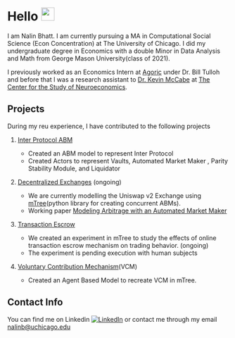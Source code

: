 # Hello <img src="https://raw.githubusercontent.com/MartinHeinz/MartinHeinz/master/wave.gif" width="30px"> <br> 

I am Nalin Bhatt. I am currently pursuing a MA in Computational Social Science (Econ Concentration) at The University of Chicago. 
I did my undergraduate degree in Economics with a double Minor in Data Analysis and Math from George Mason University(class of 2021). 

I previously worked as an Economics Intern at [Agoric](https://agoric.com/roadmap) under Dr. Bill Tulloh and before that I was a research assistant to [Dr. Kevin McCabe](https://github.com/Kmccabe) at [The Center for the Study of Neuroeconomics](https://github.com/gmucsn). 

## Projects 
During my reu experience, I have contributed to the following projects <br>
1. [Inter Protocol ABM](https://github.com/gmucsn/block_chain)
    * Created an ABM model to represent Inter Protocol
    * Created Actors to represent Vaults, Automated Market Maker , Parity Stability Module, and Liquidator 
1. [Decentralized Exchanges](https://github.com/gmucsn/workshop_2021/tree/main/project_amm) (ongoing)
    * We are currently modelling the Uniswap v2 Exchange using [mTree](https://github.com/gmucsn/mTree)(python library for creating concurrent ABMs).
    * Working paper [Modeling Arbitrage with an Automated Market Maker](https://papers.ssrn.com/sol3/papers.cfm?abstract_id=4247283)

2. [Transaction Escrow](https://github.com/gmucsn/reu_2020_main) 
    * We created an experiment in mTree to study the effects of online transaction escrow mechanism on trading behavior. (ongoing)
    * The experiment is pending execution with human subjects
  
3. [Voluntary Contribution Mechanism](https://github.com/gmucsn/reu_2020_vcm)(VCM)
    * Created an Agent Based Model to recreate VCM in mTree. 

<!-- ## Skills 
![Nalin's GitHub stats](https://github-readme-stats.vercel.app/api?username=nalinbhatt&count_private=true)

[![Top Langs](https://github-readme-stats.vercel.app/api/top-langs/?username=nalinbhatt)](https://github.com/anuraghazra/github-readme-stats)
 -->
## Contact Info 
You can find me on Linkedin [![LinkedIn][2.2]][2] or contact me through my email <a href="mailto:nalinb@uchicago.edu">nalinb@uchicago.edu</a>

<!-- Icons -->
[2.2]: https://raw.githubusercontent.com/MartinHeinz/MartinHeinz/master/linkedin-3-16.png (LinkedIn icon without padding)

<!-- Links to your social media accounts -->

[2]: https://www.linkedin.com/in/nalin-b-bb053a123?lipi=urn%3Ali%3Apage%3Ad_flagship3_profile_view_base_contact_details%3BS4E63ZBpRTqyqHruAx9oSQ%3D%3D



